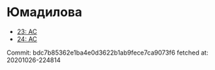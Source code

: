 # Юмадилова
- [23: AC](23.md)
- [24: AC](24.md)

Commit: bdc7b85362e1ba4e0d3622b1ab9fece7ca9073f6
 fetched at: 20201026-224814
